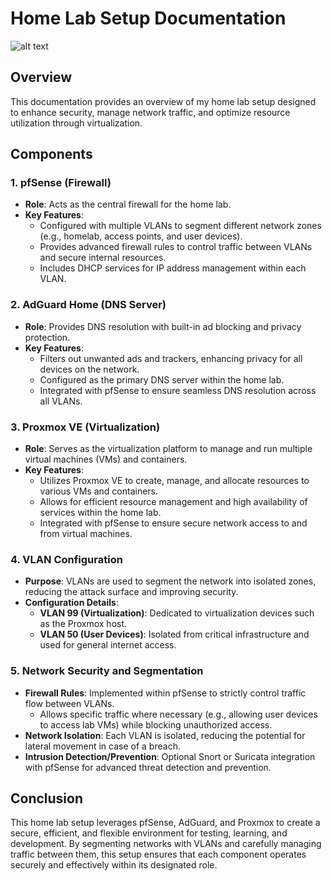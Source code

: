 # Home Lab Setup Documentation
![alt text](https://i.imgur.com/ZkyZKNz.png)

## Overview
This documentation provides an overview of my home lab setup designed to enhance security, manage network traffic, and optimize resource utilization through virtualization.

## Components

### 1. **pfSense (Firewall)**
- **Role**: Acts as the central firewall for the home lab.
- **Key Features**:
  - Configured with multiple VLANs to segment different network zones (e.g., homelab, access points, and user devices).
  - Provides advanced firewall rules to control traffic between VLANs and secure internal resources.
  - Includes DHCP services for IP address management within each VLAN.

### 2. **AdGuard Home (DNS Server)**
- **Role**: Provides DNS resolution with built-in ad blocking and privacy protection.
- **Key Features**:
  - Filters out unwanted ads and trackers, enhancing privacy for all devices on the network.
  - Configured as the primary DNS server within the home lab.
  - Integrated with pfSense to ensure seamless DNS resolution across all VLANs.

### 3. **Proxmox VE (Virtualization)**
- **Role**: Serves as the virtualization platform to manage and run multiple virtual machines (VMs) and containers.
- **Key Features**:
  - Utilizes Proxmox VE to create, manage, and allocate resources to various VMs and containers.
  - Allows for efficient resource management and high availability of services within the home lab.
  - Integrated with pfSense to ensure secure network access to and from virtual machines.

### 4. **VLAN Configuration**
- **Purpose**: VLANs are used to segment the network into isolated zones, reducing the attack surface and improving security.
- **Configuration Details**:
  - **VLAN 99 (Virtualization)**: Dedicated to virtualization devices such as the Proxmox host.
  - **VLAN 50 (User Devices)**: Isolated from critical infrastructure and used for general internet access.

### 5. **Network Security and Segmentation**
- **Firewall Rules**: Implemented within pfSense to strictly control traffic flow between VLANs.
  - Allows specific traffic where necessary (e.g., allowing user devices to access lab VMs) while blocking unauthorized access.
- **Network Isolation**: Each VLAN is isolated, reducing the potential for lateral movement in case of a breach.
- **Intrusion Detection/Prevention**: Optional Snort or Suricata integration with pfSense for advanced threat detection and prevention.

## Conclusion

This home lab setup leverages pfSense, AdGuard, and Proxmox to create a secure, efficient, and flexible environment for testing, learning, and development. By segmenting networks with VLANs and carefully managing traffic between them, this setup ensures that each component operates securely and effectively within its designated role.
